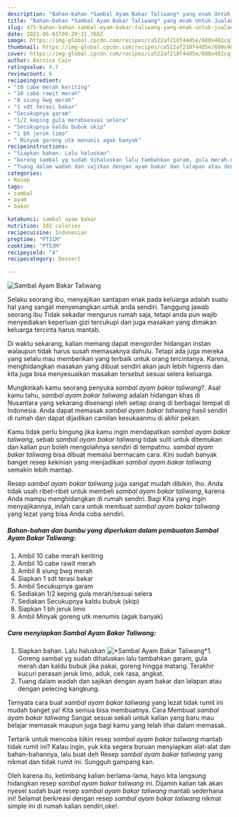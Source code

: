 ```yaml
---
description: "Bahan-bahan *Sambal Ayam Bakar Taliwang* yang enak Untuk Jualan"
title: "Bahan-bahan *Sambal Ayam Bakar Taliwang* yang enak Untuk Jualan"
slug: 475-bahan-bahan-sambal-ayam-bakar-taliwang-yang-enak-untuk-jualan
date: 2021-06-01T09:29:31.768Z
image: https://img-global.cpcdn.com/recipes/ca522af210f44d5e/680x482cq70/sambal-ayam-bakar-taliwang-foto-resep-utama.jpg
thumbnail: https://img-global.cpcdn.com/recipes/ca522af210f44d5e/680x482cq70/sambal-ayam-bakar-taliwang-foto-resep-utama.jpg
cover: https://img-global.cpcdn.com/recipes/ca522af210f44d5e/680x482cq70/sambal-ayam-bakar-taliwang-foto-resep-utama.jpg
author: Bernice Cain
ratingvalue: 4.7
reviewcount: 8
recipeingredient:
- "10 cabe merah keriting"
- "10 cabe rawit merah"
- "8 siung bwg merah"
- "1 sdt terasi bakar"
- "Secukupnya garam"
- "1/2 keping gula merahsesuai selera"
- "Secukupnya kaldu bubuk skip"
- "1 bh jeruk limo"
- " Minyak goreng utk menumis agak banyak"
recipeinstructions:
- "Siapkan bahan. Lalu haluskan"
- "Goreng sambal yg sudah dihaluskan lalu tambahkan garam, gula merah.dan kaldu bubuk jika pakai, goreng hingga matang. Terakhir kucuri perasan jeruk limo, aduk, cek rasa, angkat."
- "Tuang dalam wadah dan sajikan dengan ayam bakar dan lalapan atau dengan pelecing kangkung."
categories:
- Resep
tags:
- sambal
- ayam
- bakar

katakunci: sambal ayam bakar 
nutrition: 102 calories
recipecuisine: Indonesian
preptime: "PT31M"
cooktime: "PT53M"
recipeyield: "4"
recipecategory: Dessert

---
```



![*Sambal Ayam Bakar Taliwang*](https://img-global.cpcdn.com/recipes/ca522af210f44d5e/680x482cq70/sambal-ayam-bakar-taliwang-foto-resep-utama.jpg)

Selaku seorang ibu, menyajikan santapan enak pada keluarga adalah suatu hal yang sangat menyenangkan untuk anda sendiri. Tanggung jawab seorang ibu Tidak sekadar mengurus rumah saja, tetapi anda pun wajib menyediakan keperluan gizi tercukupi dan juga masakan yang dimakan keluarga tercinta harus mantab.

Di waktu  sekarang, kalian memang dapat mengorder hidangan instan walaupun tidak harus susah memasaknya dahulu. Tetapi ada juga mereka yang selalu mau memberikan yang terbaik untuk orang tercintanya. Karena, menghidangkan masakan yang dibuat sendiri akan jauh lebih higienis dan kita juga bisa menyesuaikan masakan tersebut sesuai selera keluarga. 



Mungkinkah kamu seorang penyuka *sambal ayam bakar taliwang*?. Asal kamu tahu, *sambal ayam bakar taliwang* adalah hidangan khas di Nusantara yang sekarang disenangi oleh setiap orang di berbagai tempat di Indonesia. Anda dapat memasak *sambal ayam bakar taliwang* hasil sendiri di rumah dan dapat dijadikan camilan kesukaanmu di akhir pekan.

Kamu tidak perlu bingung jika kamu ingin mendapatkan *sambal ayam bakar taliwang*, sebab *sambal ayam bakar taliwang* tidak sulit untuk ditemukan dan kalian pun boleh mengolahnya sendiri di tempatmu. *sambal ayam bakar taliwang* bisa dibuat memalui bermacam cara. Kini sudah banyak banget resep kekinian yang menjadikan *sambal ayam bakar taliwang* semakin lebih mantap.

Resep *sambal ayam bakar taliwang* juga sangat mudah dibikin, lho. Anda tidak usah ribet-ribet untuk membeli *sambal ayam bakar taliwang*, karena Anda mampu menghidangkan di rumah sendiri. Bagi Kita yang ingin menyajikannya, inilah cara untuk membuat *sambal ayam bakar taliwang* yang lezat yang bisa Anda coba sendiri.

<!--inarticleads1-->

##### Bahan-bahan dan bumbu yang diperlukan dalam pembuatan *Sambal Ayam Bakar Taliwang*:

1. Ambil 10 cabe merah keriting
1. Ambil 10 cabe rawit merah
1. Ambil 8 siung bwg merah
1. Siapkan 1 sdt terasi bakar
1. Ambil Secukupnya garam
1. Sediakan 1/2 keping gula merah/sesuai selera
1. Sediakan Secukupnya kaldu bubuk (skip)
1. Siapkan 1 bh jeruk limo
1. Ambil  Minyak goreng utk menumis (agak banyak)




<!--inarticleads2-->

##### Cara menyiapkan *Sambal Ayam Bakar Taliwang*:

1. Siapkan bahan. Lalu haluskan
<img src="https://img-global.cpcdn.com/steps/5ca726b5ebb497f2/160x128cq70/sambal-ayam-bakar-taliwang-langkah-memasak-1-foto.jpg" alt="*Sambal Ayam Bakar Taliwang*">1. Goreng sambal yg sudah dihaluskan lalu tambahkan garam, gula merah.dan kaldu bubuk jika pakai, goreng hingga matang. Terakhir kucuri perasan jeruk limo, aduk, cek rasa, angkat.
1. Tuang dalam wadah dan sajikan dengan ayam bakar dan lalapan atau dengan pelecing kangkung.




Ternyata cara buat *sambal ayam bakar taliwang* yang lezat tidak rumit ini mudah banget ya! Kita semua bisa membuatnya. Cara Membuat *sambal ayam bakar taliwang* Sangat sesuai sekali untuk kalian yang baru mau belajar memasak maupun juga bagi kamu yang telah lihai dalam memasak.

Tertarik untuk mencoba bikin resep *sambal ayam bakar taliwang* mantab tidak rumit ini? Kalau ingin, yuk kita segera buruan menyiapkan alat-alat dan bahan-bahannya, lalu buat deh Resep *sambal ayam bakar taliwang* yang nikmat dan tidak rumit ini. Sungguh gampang kan. 

Oleh karena itu, ketimbang kalian berlama-lama, hayo kita langsung hidangkan resep *sambal ayam bakar taliwang* ini. Dijamin kalian tak akan nyesel sudah buat resep *sambal ayam bakar taliwang* mantab sederhana ini! Selamat berkreasi dengan resep *sambal ayam bakar taliwang* nikmat simple ini di rumah kalian sendiri,oke!.

